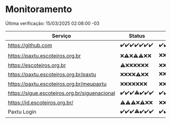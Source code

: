 # Monitoramento

Última verificação: 15/03/2025 02:08:00 -03

|Serviço|Status|Últimas 24h|
|---|---|---|
|https://github.com|<span title="2025-03-08: OK=24">✔️</span><span title="2025-03-09: OK=24">✔️</span><span title="2025-03-10: OK=24">✔️</span><span title="2025-03-11: OK=23">✔️</span><span title="2025-03-12: OK=23">✔️</span><span title="2025-03-13: OK=23">✔️</span><span title="2025-03-14: OK=4">✔️</span>|<span title="14/03/2025 02:08:00 -03 : 200">✔️</span><span title="14/03/2025 03:12:00 -03 : 200">✔️</span><span title="14/03/2025 04:09:00 -03 : 200">✔️</span><span title="14/03/2025 05:11:00 -03 : 200">✔️</span><span title="14/03/2025 06:09:00 -03 : 200">✔️</span><span title="14/03/2025 07:09:00 -03 : 200">✔️</span><span title="14/03/2025 08:07:00 -03 : 200">✔️</span><span title="14/03/2025 09:15:00 -03 : 200">✔️</span><span title="14/03/2025 10:16:00 -03 : 200">✔️</span><span title="14/03/2025 11:08:00 -03 : 200">✔️</span><span title="14/03/2025 12:08:00 -03 : 200">✔️</span><span title="14/03/2025 13:10:00 -03 : 200">✔️</span><span title="14/03/2025 14:07:00 -03 : 200">✔️</span><span title="14/03/2025 15:11:00 -03 : 200">✔️</span><span title="14/03/2025 16:06:00 -03 : 200">✔️</span><span title="14/03/2025 17:09:00 -03 : 200">✔️</span><span title="14/03/2025 18:07:00 -03 : 200">✔️</span><span title="14/03/2025 19:07:00 -03 : 200">✔️</span><span title="14/03/2025 20:08:00 -03 : 200">✔️</span><span title="14/03/2025 21:41:00 -03 : 200">✔️</span><span title="14/03/2025 23:13:00 -03 : 200">✔️</span><span title="15/03/2025 00:17:00 -03 : 200">✔️</span><span title="15/03/2025 01:10:00 -03 : 200">✔️</span><span title="15/03/2025 02:08:00 -03 : 200">✔️</span>|
|https://paxtu.escoteiros.org.br|<span title="2025-03-08: Falhas=24">❌</span><span title="2025-03-09: OK=2, Falhas=22">⚠️</span><span title="2025-03-10: Falhas=24">❌</span><span title="2025-03-11: OK=1, Falhas=22">⚠️</span><span title="2025-03-12: OK=2, Falhas=21">⚠️</span><span title="2025-03-13: Falhas=23">❌</span><span title="2025-03-14: Falhas=4">❌</span>|<span title="14/03/2025 02:08:00 -03 : 403">❌</span><span title="14/03/2025 03:12:00 -03 : 403">❌</span><span title="14/03/2025 04:09:00 -03 : 403">❌</span><span title="14/03/2025 05:11:00 -03 : 403">❌</span><span title="14/03/2025 06:09:00 -03 : 403">❌</span><span title="14/03/2025 07:09:00 -03 : 403">❌</span><span title="14/03/2025 08:07:00 -03 : 403">❌</span><span title="14/03/2025 09:15:00 -03 : 403">❌</span><span title="14/03/2025 10:16:00 -03 : 403">❌</span><span title="14/03/2025 11:08:00 -03 : 403">❌</span><span title="14/03/2025 12:08:00 -03 : 403">❌</span><span title="14/03/2025 13:10:00 -03 : 403">❌</span><span title="14/03/2025 14:07:00 -03 : 403">❌</span><span title="14/03/2025 15:11:00 -03 : 403">❌</span><span title="14/03/2025 16:06:00 -03 : 403">❌</span><span title="14/03/2025 17:09:00 -03 : 403">❌</span><span title="14/03/2025 18:07:00 -03 : 403">❌</span><span title="14/03/2025 19:07:00 -03 : 403">❌</span><span title="14/03/2025 20:08:00 -03 : 403">❌</span><span title="14/03/2025 21:41:00 -03 : 403">❌</span><span title="14/03/2025 23:13:00 -03 : 403">❌</span><span title="15/03/2025 00:17:00 -03 : 403">❌</span><span title="15/03/2025 01:10:00 -03 : 200">✔️</span><span title="15/03/2025 02:08:00 -03 : 403">❌</span>|
|https://escoteiros.org.br|<span title="2025-03-08: OK=1, Falhas=23">⚠️</span><span title="2025-03-09: Falhas=24">❌</span><span title="2025-03-10: Falhas=24">❌</span><span title="2025-03-11: Falhas=23">❌</span><span title="2025-03-12: Falhas=23">❌</span><span title="2025-03-13: Falhas=23">❌</span><span title="2025-03-14: Falhas=4">❌</span>|<span title="14/03/2025 02:08:00 -03 : 403">❌</span><span title="14/03/2025 03:12:00 -03 : 403">❌</span><span title="14/03/2025 04:09:00 -03 : 403">❌</span><span title="14/03/2025 05:11:00 -03 : 403">❌</span><span title="14/03/2025 06:09:00 -03 : 403">❌</span><span title="14/03/2025 07:09:00 -03 : 403">❌</span><span title="14/03/2025 08:07:00 -03 : 403">❌</span><span title="14/03/2025 09:15:00 -03 : 403">❌</span><span title="14/03/2025 10:16:00 -03 : 403">❌</span><span title="14/03/2025 11:08:00 -03 : 403">❌</span><span title="14/03/2025 12:08:00 -03 : 403">❌</span><span title="14/03/2025 13:10:00 -03 : 403">❌</span><span title="14/03/2025 14:07:00 -03 : 403">❌</span><span title="14/03/2025 15:11:00 -03 : 403">❌</span><span title="14/03/2025 16:06:00 -03 : 403">❌</span><span title="14/03/2025 17:09:00 -03 : 403">❌</span><span title="14/03/2025 18:07:00 -03 : 403">❌</span><span title="14/03/2025 19:07:00 -03 : 403">❌</span><span title="14/03/2025 20:08:00 -03 : 403">❌</span><span title="14/03/2025 21:41:00 -03 : 403">❌</span><span title="14/03/2025 23:13:00 -03 : 403">❌</span><span title="15/03/2025 00:17:00 -03 : 403">❌</span><span title="15/03/2025 01:10:00 -03 : 403">❌</span><span title="15/03/2025 02:08:00 -03 : 403">❌</span>|
|https://paxtu.escoteiros.org.br/paxtu|<span title="2025-03-08: Falhas=24">❌</span><span title="2025-03-09: Falhas=24">❌</span><span title="2025-03-10: Falhas=24">❌</span><span title="2025-03-11: Falhas=23">❌</span><span title="2025-03-12: OK=1, Falhas=22">⚠️</span><span title="2025-03-13: Falhas=23">❌</span><span title="2025-03-14: Falhas=4">❌</span>|<span title="14/03/2025 02:08:00 -03 : 403">❌</span><span title="14/03/2025 03:12:00 -03 : 403">❌</span><span title="14/03/2025 04:09:00 -03 : 403">❌</span><span title="14/03/2025 05:11:00 -03 : 403">❌</span><span title="14/03/2025 06:09:00 -03 : 403">❌</span><span title="14/03/2025 07:09:00 -03 : 403">❌</span><span title="14/03/2025 08:07:00 -03 : 403">❌</span><span title="14/03/2025 09:15:00 -03 : 403">❌</span><span title="14/03/2025 10:16:00 -03 : 403">❌</span><span title="14/03/2025 11:08:00 -03 : 403">❌</span><span title="14/03/2025 12:08:00 -03 : 403">❌</span><span title="14/03/2025 13:10:00 -03 : 403">❌</span><span title="14/03/2025 14:07:00 -03 : 403">❌</span><span title="14/03/2025 15:11:00 -03 : 403">❌</span><span title="14/03/2025 16:06:00 -03 : 403">❌</span><span title="14/03/2025 17:09:00 -03 : 403">❌</span><span title="14/03/2025 18:07:00 -03 : 403">❌</span><span title="14/03/2025 19:08:00 -03 : 403">❌</span><span title="14/03/2025 20:08:00 -03 : 403">❌</span><span title="14/03/2025 21:41:00 -03 : 200">✔️</span><span title="14/03/2025 23:13:00 -03 : 0">❌</span><span title="15/03/2025 00:17:00 -03 : 403">❌</span><span title="15/03/2025 01:10:00 -03 : 403">❌</span><span title="15/03/2025 02:08:00 -03 : 403">❌</span>|
|https://paxtu.escoteiros.org.br/meupaxtu|<span title="2025-03-08: Falhas=24">❌</span><span title="2025-03-09: Falhas=24">❌</span><span title="2025-03-10: Falhas=24">❌</span><span title="2025-03-11: Falhas=23">❌</span><span title="2025-03-12: Falhas=23">❌</span><span title="2025-03-13: Falhas=23">❌</span><span title="2025-03-14: Falhas=4">❌</span>|<span title="14/03/2025 02:08:00 -03 : 403">❌</span><span title="14/03/2025 03:12:00 -03 : 403">❌</span><span title="14/03/2025 04:09:00 -03 : 403">❌</span><span title="14/03/2025 05:11:00 -03 : 403">❌</span><span title="14/03/2025 06:09:00 -03 : 403">❌</span><span title="14/03/2025 07:09:00 -03 : 403">❌</span><span title="14/03/2025 08:07:00 -03 : 403">❌</span><span title="14/03/2025 09:15:00 -03 : 403">❌</span><span title="14/03/2025 10:16:00 -03 : 403">❌</span><span title="14/03/2025 11:08:00 -03 : 403">❌</span><span title="14/03/2025 12:08:00 -03 : 403">❌</span><span title="14/03/2025 13:10:00 -03 : 403">❌</span><span title="14/03/2025 14:07:00 -03 : 403">❌</span><span title="14/03/2025 15:11:00 -03 : 403">❌</span><span title="14/03/2025 16:06:00 -03 : 403">❌</span><span title="14/03/2025 17:09:00 -03 : 403">❌</span><span title="14/03/2025 18:07:00 -03 : 403">❌</span><span title="14/03/2025 19:08:00 -03 : 403">❌</span><span title="14/03/2025 20:08:00 -03 : 403">❌</span><span title="14/03/2025 21:41:00 -03 : 403">❌</span><span title="14/03/2025 23:13:00 -03 : 0">❌</span><span title="15/03/2025 00:17:00 -03 : 403">❌</span><span title="15/03/2025 01:10:00 -03 : 403">❌</span><span title="15/03/2025 02:08:00 -03 : 403">❌</span>|
|https://sigue.escoteiros.org.br/siguenacional|<span title="2025-03-08: OK=24">✔️</span><span title="2025-03-09: OK=24">✔️</span><span title="2025-03-10: OK=24">✔️</span><span title="2025-03-11: OK=22, Falhas=1">⚠️</span><span title="2025-03-12: OK=23">✔️</span><span title="2025-03-13: OK=23">✔️</span><span title="2025-03-14: OK=4">✔️</span>|<span title="14/03/2025 02:08:00 -03 : 200">✔️</span><span title="14/03/2025 03:12:00 -03 : 200">✔️</span><span title="14/03/2025 04:09:00 -03 : 200">✔️</span><span title="14/03/2025 05:11:00 -03 : 200">✔️</span><span title="14/03/2025 06:09:00 -03 : 200">✔️</span><span title="14/03/2025 07:09:00 -03 : 200">✔️</span><span title="14/03/2025 08:07:00 -03 : 200">✔️</span><span title="14/03/2025 09:15:00 -03 : 200">✔️</span><span title="14/03/2025 10:16:00 -03 : 200">✔️</span><span title="14/03/2025 11:08:00 -03 : 200">✔️</span><span title="14/03/2025 12:08:00 -03 : 200">✔️</span><span title="14/03/2025 13:10:00 -03 : 200">✔️</span><span title="14/03/2025 14:07:00 -03 : 200">✔️</span><span title="14/03/2025 15:11:00 -03 : 200">✔️</span><span title="14/03/2025 16:06:00 -03 : 200">✔️</span><span title="14/03/2025 17:09:00 -03 : 200">✔️</span><span title="14/03/2025 18:07:00 -03 : 200">✔️</span><span title="14/03/2025 19:08:00 -03 : 200">✔️</span><span title="14/03/2025 20:08:00 -03 : 200">✔️</span><span title="14/03/2025 21:41:00 -03 : 200">✔️</span><span title="14/03/2025 23:13:00 -03 : 0">❌</span><span title="15/03/2025 00:17:00 -03 : 200">✔️</span><span title="15/03/2025 01:10:00 -03 : 200">✔️</span><span title="15/03/2025 02:08:00 -03 : 200">✔️</span>|
|https://id.escoteiros.org.br/|<span title="2025-03-08: OK=1, Falhas=23">⚠️</span><span title="2025-03-09: OK=4, Falhas=20">⚠️</span><span title="2025-03-10: OK=1, Falhas=23">⚠️</span><span title="2025-03-11: Falhas=23">❌</span><span title="2025-03-12: OK=2, Falhas=21">⚠️</span><span title="2025-03-13: Falhas=23">❌</span><span title="2025-03-14: Falhas=4">❌</span>|<span title="14/03/2025 02:08:00 -03 : 403">❌</span><span title="14/03/2025 03:12:00 -03 : 403">❌</span><span title="14/03/2025 04:09:00 -03 : 403">❌</span><span title="14/03/2025 05:11:00 -03 : 403">❌</span><span title="14/03/2025 06:09:00 -03 : 403">❌</span><span title="14/03/2025 07:09:00 -03 : 403">❌</span><span title="14/03/2025 08:07:00 -03 : 403">❌</span><span title="14/03/2025 09:15:00 -03 : 403">❌</span><span title="14/03/2025 10:16:00 -03 : 403">❌</span><span title="14/03/2025 11:08:00 -03 : 403">❌</span><span title="14/03/2025 12:08:00 -03 : 403">❌</span><span title="14/03/2025 13:10:00 -03 : 403">❌</span><span title="14/03/2025 14:07:00 -03 : 403">❌</span><span title="14/03/2025 15:11:00 -03 : 403">❌</span><span title="14/03/2025 16:06:00 -03 : 403">❌</span><span title="14/03/2025 17:09:00 -03 : 403">❌</span><span title="14/03/2025 18:07:00 -03 : 403">❌</span><span title="14/03/2025 19:08:00 -03 : 403">❌</span><span title="14/03/2025 20:08:00 -03 : 403">❌</span><span title="14/03/2025 21:41:00 -03 : 403">❌</span><span title="14/03/2025 23:13:00 -03 : 403">❌</span><span title="15/03/2025 00:17:00 -03 : 403">❌</span><span title="15/03/2025 01:10:00 -03 : 403">❌</span><span title="15/03/2025 02:08:00 -03 : 403">❌</span>|
|Paxtu Login|<span title="2025-03-08: OK=24">✔️</span><span title="2025-03-09: OK=24">✔️</span><span title="2025-03-10: OK=24">✔️</span><span title="2025-03-11: OK=22, Falhas=1">⚠️</span><span title="2025-03-12: OK=23">✔️</span><span title="2025-03-13: OK=23">✔️</span><span title="2025-03-14: OK=4">✔️</span>|<span title="14/03/2025 02:08:00 -03 : 200">✔️</span><span title="14/03/2025 03:12:00 -03 : 200">✔️</span><span title="14/03/2025 04:09:00 -03 : 200">✔️</span><span title="14/03/2025 05:11:00 -03 : 200">✔️</span><span title="14/03/2025 06:09:00 -03 : 200">✔️</span><span title="14/03/2025 07:09:00 -03 : 200">✔️</span><span title="14/03/2025 08:07:00 -03 : 200">✔️</span><span title="14/03/2025 09:15:00 -03 : 200">✔️</span><span title="14/03/2025 10:16:00 -03 : 200">✔️</span><span title="14/03/2025 11:08:00 -03 : 200">✔️</span><span title="14/03/2025 12:08:00 -03 : 200">✔️</span><span title="14/03/2025 13:10:00 -03 : 200">✔️</span><span title="14/03/2025 14:07:00 -03 : 200">✔️</span><span title="14/03/2025 15:11:00 -03 : 200">✔️</span><span title="14/03/2025 16:06:00 -03 : 200">✔️</span><span title="14/03/2025 17:09:00 -03 : 200">✔️</span><span title="14/03/2025 18:07:00 -03 : 200">✔️</span><span title="14/03/2025 19:08:00 -03 : 200">✔️</span><span title="14/03/2025 20:08:00 -03 : 200">✔️</span><span title="14/03/2025 21:41:00 -03 : 200">✔️</span><span title="14/03/2025 23:13:00 -03 : 504">❌</span><span title="15/03/2025 00:17:00 -03 : 200">✔️</span><span title="15/03/2025 01:10:00 -03 : 200">✔️</span><span title="15/03/2025 02:08:00 -03 : 200">✔️</span>|
